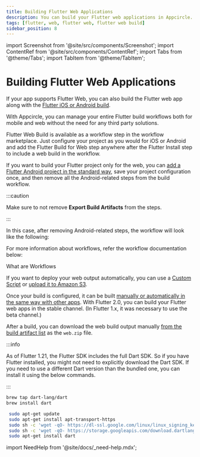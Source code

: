 ```yaml
---
title: Building Flutter Web Applications
description: You can build your Flutter web applications in Appcircle.
tags: [flutter, web, flutter web, flutter web build]
sidebar_position: 8
---
```


import Screenshot from '@site/src/components/Screenshot';
import ContentRef from '@site/src/components/ContentRef';
import Tabs from '@theme/Tabs';
import TabItem from '@theme/TabItem';

# Building Flutter Web Applications

If your app supports Flutter Web, you can also build the Flutter web app along with the [Flutter iOS or Android build](/build/platform-build-guides/building-flutter-applications).

With Appcircle, you can manage your entire Flutter build workflows both for mobile and web without the need for any third party solutions.

Flutter Web Build is available as a workflow step in the workflow marketplace. Just configure your project as you would for iOS or Android and add the Flutter Build for Web step anywhere after the Flutter Install step to include a web build in the workflow.

<Screenshot url='https://cdn.appcircle.io/docs/assets/flutter-web-build-workflow.png' />

If you want to build your Flutter project only for the web, you can [add a Flutter Android project in the standard way](/build/platform-build-guides/building-flutter-applications), save your project configuration once, and then remove all the Android-related steps from the build workflow.

:::caution

Make sure to not remove **Export Build Artifacts** from the steps.

:::

In this case, after removing Android-related steps, the workflow will look like the following:

<Screenshot url='https://cdn.appcircle.io/docs/assets/build-flutter-web-end-result.png' />

For more information about workflows, refer the workflow documentation below:

<ContentRef url='/workflows'>What are Workflows</ContentRef>

If you want to deploy your web output automatically, you can use a [Custom Script](https://github.com/appcircleio/appcircle-custom-script-component/) or [upload it to Amazon S3](/workflows/common-workflow-steps/upload-files-to-amazon-s3).

Once your build is configured, it can be built [manually or automatically in the same way with other apps](/build/build-process-management/build-manually-or-with-triggers). With Flutter 2.0, you can build your Flutter web apps in the stable channel. (In Flutter 1.x, it was necessary to use the beta channel.)

<Screenshot url='https://cdn.appcircle.io/docs/assets/build-flutter-web-workflow-success.png' />

After a build, you can download the web build output manually [from the build artifact list](/build/platform-build-guides/building-flutter-applications#starting-a-flutter-build-and-after-a-build) as the `web.zip` file.

<Screenshot url='https://cdn.appcircle.io/docs/assets/build-flutter-web-artifact-download.png' />

:::info

As of Flutter 1.21, the Flutter SDK includes the full Dart SDK. So if you have Flutter installed, you might not need to explicitly download the Dart SDK. If you need to use a different Dart version than the bundled one, you can install it using the below commands.

:::

<Tabs>
  <TabItem value="ios" label="iOS" default>

```bash
brew tap dart-lang/dart
brew install dart
```

  </TabItem>
  <TabItem value="android" label="Android">

```bash
 sudo apt-get update
 sudo apt-get install apt-transport-https
 sudo sh -c 'wget -qO- https://dl-ssl.google.com/linux/linux_signing_key.pub | apt-key add -'
 sudo sh -c 'wget -qO- https://storage.googleapis.com/download.dartlang.org/linux/debian/dart_stable.list > /etc/apt/sources.list.d/dart_stable.list'
 sudo apt-get install dart
```

  </TabItem>
</Tabs>

import NeedHelp from '@site/docs/\_need-help.mdx';

<NeedHelp />
